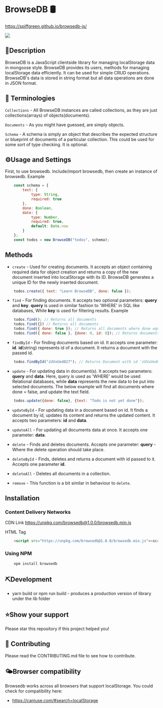 # BrowseDB 🛢️
https://spiffgreen.github.io/browsedb-js/

![](https://raw.githubusercontent.com/SpiffGreen/browsedb/main/public/screenshot.PNG)

## 🔗Description
BrowseDB is a JavaScript clientside library for managing localStorage data in mongoose style. BrowseDB provides its users, methods for managing localStorage data efficiently. It can be used for simple CRUD operations. BrowseDB's data is stored in string format but all data operations are done in JSON format.

## 📕 Terminologies
`Collections` - All BrowseDB instances are called collections, as they are just collections(arrays) of objects(documents).

`Documents` - As you might have guessed, are simply objects.

`Schema` - A schema is simply an object that describes the expected structure or blueprint of documents of a particular collection. This could be used for some sort of type checking. It is optional.

## ⚙️Usage and Settings
First, to use browsedb. Include/import browsedb, then create an instance of browsedb. Example
```javascript
    const schema = {
        text: {
            type: String,
            required: true
        },
        done: Boolean,
        date: {
            type: Number,
            required: true,
            default: Date.now
        }
    };
    const todos = new BrowseDB("todos", schema);
```

## Methods
* `create` - Used for creating documents. It accepts an object containing required data for object creation and returns a copy of the new document inserted into localStorage with its ID. BrowseDB generates a unique ID for the newly inserted document.
```javascript
    todos.create({ text: "Learn BrowseDB", done: false });
```

* `find` - For finding documents. It accepts two optional parameters: __query__ and __key__. __query__ is used in similar fashion to 'WHERE' in SQL like databases, While __key__ is used for filtering results. Example
```javascript
    todos.find(); // Returns all documents
    todos.find({}) // Returns all documents
    todos.find({ done: true }); // Returns all documents where done equal true
    todos.find({ done: false }, {done: 0, id: 0}); // Returns documents where done equal false but doesn't show done and id's of each document.
```

* `findById` - For finding documents based on id. It accepts one parameter: __id__. __id__(string) represents id of a document. It returns a document with the passed id.
```javascript
    todos.findById("zUVxUed827"); // Returns Document with id 'zUVxUed827'
```

* `update` - For updating data in document(s). It accepts two parameters: __query__ and __data__. Here, query is used as 'WHERE' would be used Relational databases, while __data__ represents the new data to be put into selected documents. The below example will find all documents where done = false, and update the text field.
```javascript
    todos.update({done: false}, {text: "Todo is not yet done"});
```

* `updateById` - For updating data in a document based on id. It finds a document by id, updates its content and returns the updated content. It accepts two parameters: __id__ and __data__.

* `updateAll` - For updating all documents data at once. It accepts one parameter: __data__.

* `delete` - Finds and deletes documents. Accepts one parameter: __query__ - Where the delete operation should take place.

* `deleteById` - Finds, deletes and returns a document with id passed to it. Accepts one parameter __id__.

* `deleteAll` - Deletes all documents in a collection.

* `remove`  - This function is a bit similar in behaviour to `delete`.

## Installation
### Content Delivery Networks
CDN Link   https://unpkg.com/browsedb@1.0.0/browsedb.min.js

HTML Tag
```html
    <script src="https://unpkg.com/browsedb@1.0.0/browsedb.min.js"><script>
```

### Using NPM
```bash
    npm install browsedb
```

## ⛏️Development
*   yarn build or npm run build - produces a production version of library under the lib folder

## ⭐️Show your support
Please star this repository if this project helped you!

## 👋 Contributing
Please read the CONTRIBUTING.md file to see how to contribute.

## 🌤️Browser compatibility
Browsedb works across all browsers that support localStorage.
You could check for compatibility here:
*   https://caniuse.com/#search=localStorage
